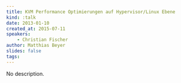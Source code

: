 ```yaml
---
title: KVM Performance Optimierungen auf Hypervisor/Linux Ebene
kind: :talk
date: 2013-01-10
created_at: 2015-07-11
speakers:
    - Christian Fischer
author: Matthias Beyer
slides: false
tags:
---
```


No description.
